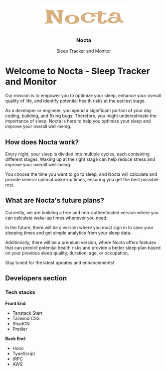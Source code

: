 <div align="center">
  <a href="https://github.com/Pet3r1512/Nocta">
    <img src="public/images/logo/Logo_full.png" alt="Logo" width="278.7" height="80">
  </a>

<!-- <div align="center"> <a href="https://github.com/Pet3r1512/DevIniter_CLI/releases">
    <img src="https://img.shields.io/github/v/release/Pet3r1512/DevIniter_CLI?style=flat" alt="GitHub Release">
  </a> </div> -->

<h3 align="center"><strong>Nocta</strong></h3>

  <p align="center">
    Sleep Tracker and Monitor
    <!-- <br />
    <a href="https://deviniter.site/docs/introduction"><strong>Explore the docs »</strong></a>
    <br />
    <br />
    <a href="https://github.com/Pet3r1512/DevIniter/issues/new?template=bug_report.md">Report Bug</a>
    ·
    <a href="https://github.com/Pet3r1512/DevIniter/issues/new?template=feature_request.md">Request Feature</a> -->
  </p>
</div>

# Welcome to Nocta - Sleep Tracker and Monitor

Our mission is to empower you to optimize your sleep, enhance your overall quality of life, and identify potential health risks at the earliest stage.

As a developer or engineer, you spend a significant portion of your day coding, building, and fixing bugs. Therefore, you might underestimate the importance of sleep. Nocta is here to help you optimize your sleep and improve your overall well-being.

## How does Nocta work?

Every night, your sleep is divided into multiple cycles, each containing different stages. Waking up at the right stage can help reduce stress and improve your overall well-being.

You choose the time you want to go to sleep, and Nocta will calculate and provide several optimal wake-up times, ensuring you get the best possible rest.

## What are Nocta's future plans?

Currently, we are building a free and non-authenticated version where you can calculate wake-up times whenever you need.

In the future, there will be a version where you must sign in to save your sleeping times and get simple analytics from your sleep data.

Additionally, there will be a premium version, where Nocta offers features that can predict potential health risks and provide a better sleep plan based on your previous sleep quality, duration, age, or occupation.

Stay tuned for the latest updates and enhancements!

## Developers section

### Tech stacks

<strong>Front End</strong>:

- Tanstack Start
- Tailwind CSS
- ShadCN
- Pretiier

<strong>Back End</strong>:

- Hono
- TypeScript
- tRPC
- AWS
